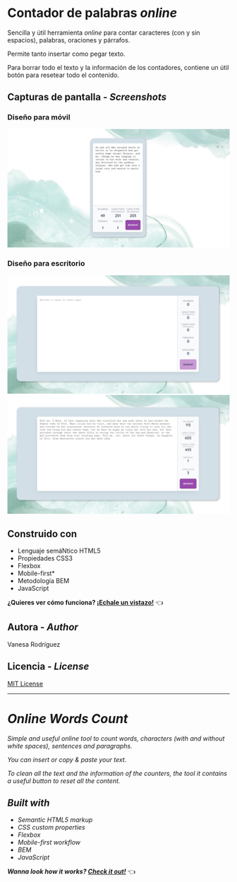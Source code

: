 # Contador de palabras *online*

Sencilla y útil herramienta *online* para contar caracteres (con y sin espacios), palabras, oraciones y párrafos.

Permite tanto insertar como pegar texto.

Para borrar todo el texto y la información de los contadores, contiene un útil botón para resetear todo el contenido.


## Capturas de pantalla - *Screenshots*

### Diseño para móvil 
![Captura móvil](images/screenshots/screenshot-mobile.png)

### Diseño para escritorio
![Captura escritorio sin texto](images/screenshots/screenshot-desktop-empty.png)
![Captura escritorio](images/screenshots/screenshot-desktop.png)

## Construido con
- Lenguaje semáNtico HTML5
- Propiedades CSS3
- Flexbox
- Mobile-first*
- Metodología BEM
- JavaScript

**¿Quieres ver cómo funciona? [¡Echale un vistazo!](https://vanesa-r.github.io/Online-Word-Count/)** 👈

## Autora - *Author*
Vanesa Rodríguez


## Licencia - *License*
[MIT License](https://github.com/Vanesa-R/Online-Word-Count/blob/master/license.md)

--------------------------------------------------

# *Online Words Count*

*Simple and useful online tool to count words, characters (with and without white spaces), sentences and paragraphs.*

*You can insert or copy & paste your text.*

*To clean all the text and the information of the counters, the tool it contains a useful button to reset all the content.*

## *Built with*
- *Semantic HTML5 markup*
- *CSS custom properties*
- *Flexbox*
- *Mobile-first workflow*
- *BEM*
- *JavaScript*

**_Wanna look how it works? [Check it out!](https://vanesa-r.github.io/Online-Word-Count/)_** 👈